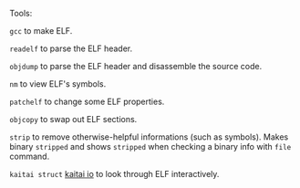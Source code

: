 Tools:

`gcc` to make ELF.

`readelf` to parse the ELF header.

`objdump` to parse the ELF header and disassemble the source code.

`nm` to view ELF's symbols.

`patchelf` to change some ELF properties.

`objcopy` to swap out ELF sections.

`strip` to remove otherwise-helpful informations (such as symbols). Makes binary `stripped` and shows `stripped`  when checking a binary info with `file` command.

`kaitai struct` [kaitai io](https://ide.kaitai.io/) to look through ELF interactively.

